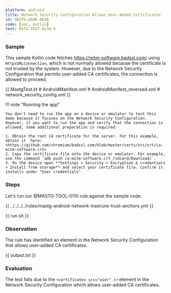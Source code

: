 ```yaml
---
platform: android
title: Network Security Configuration Allows User-Added Certificates
id: MASTG-DEMO-0036
code: [xml, kotlin]
test: MSTG-TEST-0234-5
---
```


### Sample

This sample Kotlin code fetches <https://mitm-software.badssl.com/> using `HttpsURLConnection`, which is not normally allowed because the certificate is not trusted by the system. However, due to the Network Security Configuration that permits user-added CA certificates, the connection is allowed to proceed.

{{ MastgTest.kt # AndroidManifest.xml # AndroidManifest_reversed.xml # network_security_config.xml }}

!!! note "Running the app"

    You don't need to run the app on a device or emulator to test this demo because it focuses on the Network Security Configuration. However, if you want to run the app and verify that the connection is allowed, some additional preparation is required:

    1. Obtain the root CA certificate for the server. For this example, obtain it  here: <https://github.com/chromium/badssl.com/blob/master/certs/src/crt/ca-mitm-software.crt>
    2. Copy the certificate file onto the device or emulator. For example, use the command `adb push ca-mitm-software.crt /sdcard/Download/`.
    3. On the device open **Settings > Security > Encryption & credentials > Install from storage** and select your certificate file. Confirm it installs under "User credentials".

### Steps

Let's run our @MASTG-TOOL-0110 rule against the sample code.

{{ ../../../../rules/mastg-android-network-insecure-trust-anchors.yml }}

{{ run.sh }}

### Observation

The rule has identified an element in the Network Security Configuration that allows user-added CA certificates.

{{ output.txt }}

### Evaluation

The test fails due to the `<certificates src="user" />` element in the Network Security Configuration which allows user-added CA certificates.
